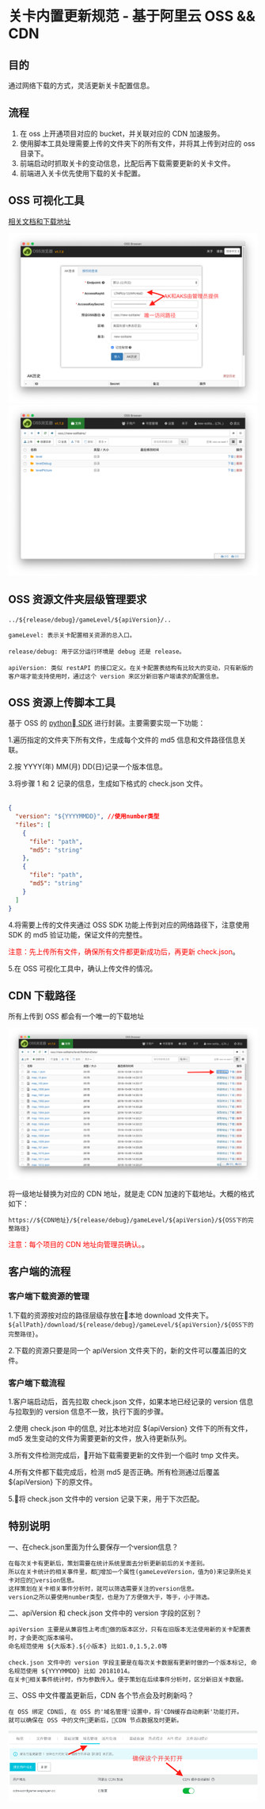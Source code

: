 # 关卡内置更新规范 - 基于阿里云 OSS && CDN

## 目的

通过网络下载的方式，灵活更新关卡配置信息。

## 流程

1. 在 oss 上开通项目对应的 bucket，并关联对应的 CDN 加速服务。
2. 使用脚本工具处理需要上传的文件夹下的所有文件，并将其上传到对应的 oss 目录下。
3. 前端启动时抓取关卡的变动信息，比配后再下载需要更新的关卡文件。
4. 前端进入关卡优先使用下载的关卡配置。

## OSS 可视化工具

[相关文档和下载地址](https://help.aliyun.com/document_detail/61872.html?spm=5176.208357.1107607.33.6fe0390fMsnxYM)

![oss1](./images/oss1.png)
![oss2](./images/oss2.png)

## OSS 资源文件夹层级管理要求

`../${release/debug}/gameLevel/${apiVersion}/..`

``` text
gameLevel: 表示关卡配置相关资源的总入口。

release/debug: 用于区分运行环境是 debug 还是 release。

apiVersion: 类似 restAPI 的接口定义。在关卡配置表结构有比较大的变动，只有新版的客户端才能支持使用时，通过这个 version 来区分新旧客户端请求的配置信息。
```

## OSS 资源上传脚本工具

基于 OSS 的 [python SDK](https://help.aliyun.com/document_detail/32026.html?spm=a2c4g.11186623.6.744.45f15352A9X6xO) 进行封装。主要需要实现一下功能：

1.遍历指定的文件夹下所有文件，生成每个文件的 md5 信息和文件路径信息关联。

2.按 YYYY(年) MM(月) DD(日)记录一个版本信息。

3.将步骤 1 和 2 记录的信息，生成如下格式的 check.json 文件。

```json

{
  "version": "${YYYYMMDD}", //使用number类型
  "files": [
    {
      "file": "path",
      "md5": "string"
    },
    {
      "file": "path",
      "md5": "string"
    }
  ]
}
```

4.将需要上传的文件夹通过 OSS SDK 功能上传到对应的网络路径下，注意使用 SDK 的 md5 验证功能，保证文件的完整性。

<font color=red> 注意：先上传所有文件，确保所有文件都更新成功后，再更新 check.json</font>。

5.在 OSS 可视化工具中，确认上传文件的情况。

## CDN 下载路径

所有上传到 OSS 都会有一个唯一的下载地址

![oss1](./images/oss3.png)

将一级地址替换为对应的 CDN 地址，就是走 CDN 加速的下载地址。大概的格式如下：

`https://${CDN地址}/${release/debug}/gameLevel/${apiVersion}/${OSS下的完整路径}`

<font color=red> 注意：每个项目的 CDN 地址向管理员确认。</font>。

## 客户端的流程

### 客户端下载资源的管理

1.下载的资源按对应的路径层级存放在本地 download 文件夹下。
`${allPath}/download/${release/debug}/gameLevel/${apiVersion}/${OSS下的完整路径}`。

2.下载的资源只要是同一个 apiVersion 文件夹下的，新的文件可以覆盖旧的文件。

### 客户端下载流程

1.客户端启动后，首先拉取 check.json 文件，如果本地已经记录的 version 信息与拉取到的 version 信息不一致，执行下面的步骤。

2.使用 check.json 中的信息, 对比本地对应 ${apiVersion} 文件下的所有文件， md5 发生变动的文件为需要更新的文件，放入待更新队列。

3.所有文件检测完成后，开始下载需要更新的文件到一个临时 tmp 文件夹。

4.所有文件都下载完成后，检测 md5 是否正确。所有检测通过后覆盖 ${apiVersion} 下的原文件。

5.将 check.json 文件中的 version 记录下来，用于下次匹配。

## 特别说明

一、在check.json里面为什么要保存一个version信息？

``` text
在每次关卡有更新后，策划需要在统计系统里面去分析更新前后的关卡差别。
所以在关卡统计的相关事件里，都增加一个属性(gameLeveVersion，值为0)来记录所处关卡对应的version信息。
这样策划在关卡相关事件分析时，就可以筛选需要关注的version信息。
version之所以要使用number类型，也是为了方便做大于，等于，小于筛选。
```

二、apiVersion 和 check.json 文件中的 version 字段的区别？

``` text
apiVersion 主要是从兼容性上考虑做的版本区分，只有在旧版本无法使用新的关卡配置表时，才会更改版本编号。
命名规范使用 ${大版本}.${小版本} 比如1.0,1.5,2.0等

check.json 文件中的 version 字段主要是在每次关卡数据有更新时做的一个版本标记, 命名规范使用 ${YYYYMMDD} 比如 20181014。
在关卡相关事件统计时，作为参数传入。便于策划在后续事件分析时，区分新旧关卡数据。
```

三、OSS 中文件覆盖更新后，CDN 各个节点会及时刷新吗？

``` text
在 OSS 绑定 CDN后, 在 OSS 的'域名管理'设置中，将'CDN缓存自动刷新'功能打开。
就可以确保在 OSS 中的文件更新后，CDN 节点数据及时更新。
```

![oss1](./images/oss4.png)